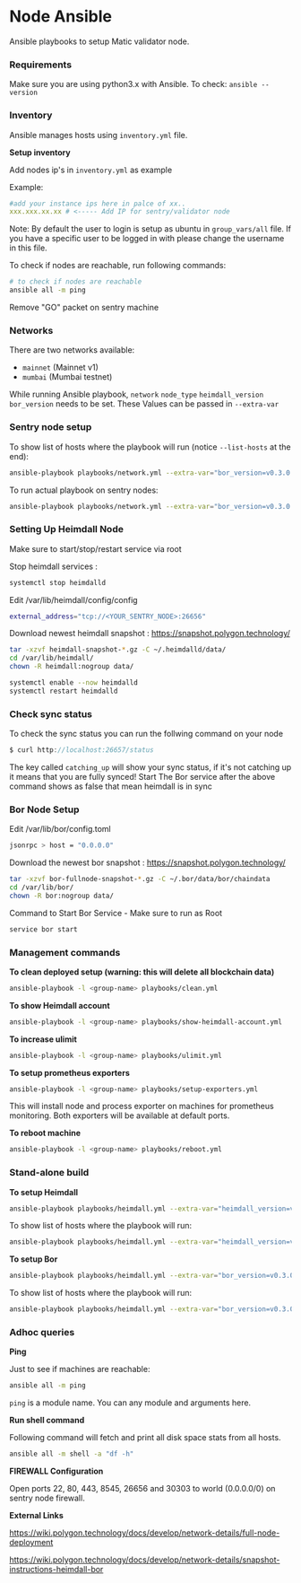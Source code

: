 # Node Ansible

Ansible playbooks to setup Matic validator node.

### Requirements

Make sure you are using python3.x with Ansible. To check: `ansible --version` 

### Inventory

Ansible manages hosts using `inventory.yml` file.

**Setup inventory**

Add nodes ip's in `inventory.yml` as example

Example:

```yml
#add your instance ips here in palce of xx..
xxx.xxx.xx.xx # <----- Add IP for sentry/validator node

```

Note: By default the user to login is setup as ubuntu in `group_vars/all` file. If you have a specific user to be logged in with please change the username in this file.

To check if nodes are reachable, run following commands:

```bash
# to check if nodes are reachable
ansible all -m ping
```

Remove "GO" packet on sentry machine 

### Networks

There are two networks available:

* `mainnet` (Mainnet v1)
* `mumbai` (Mumbai testnet)

While running Ansible playbook, `network` `node_type` `heimdall_version` `bor_version` needs to be set. These Values can be passed in `--extra-var`

### Sentry node setup

To show list of hosts where the playbook will run (notice `--list-hosts` at the end):

```bash
ansible-playbook playbooks/network.yml --extra-var="bor_version=v0.3.0 heimdall_version=v0.3.0 network=mainnet node_type=sentry" --list-hosts
```

To run actual playbook on sentry nodes:

```bash
ansible-playbook playbooks/network.yml --extra-var="bor_version=v0.3.0 heimdall_version=v0.3.0 network=mainnet node_type=sentry"
```

### Setting Up Heimdall Node
Make sure to start/stop/restart service via root

Stop heimdall services :
```bash
systemctl stop heimdalld
```
Edit /var/lib/heimdall/config/config
```bash
external_address="tcp://<YOUR_SENTRY_NODE>:26656"
```

Download newest heimdall snapshot :
https://snapshot.polygon.technology/

```bash
tar -xzvf heimdall-snapshot-*.gz -C ~/.heimdalld/data/
cd /var/lib/heimdall/
chown -R heimdall:nogroup data/

systemctl enable --now heimdalld
systemctl restart heimdalld
```
### Check sync status

To check the sync status you can run the follwing command on your node

```js
$ curl http://localhost:26657/status
```

The key called `catching_up` will show your sync status, if it's not catching up it means that you are fully synced!
Start The Bor service after the above command shows as false that mean heimdall is in sync

### Bor Node Setup

Edit /var/lib/bor/config.toml
```bash
jsonrpc > host = "0.0.0.0"
```

Download the newest bor snapshot :
https://snapshot.polygon.technology/
```bash
tar -xzvf bor-fullnode-snapshot-*.gz -C ~/.bor/data/bor/chaindata
cd /var/lib/bor/
chown -R bor:nogroup data/
```
Command to Start Bor Service - Make sure to run as Root
```bash
service bor start
```
### Management commands

**To clean deployed setup (warning: this will delete all blockchain data)**

```bash
ansible-playbook -l <group-name> playbooks/clean.yml
```

**To show Heimdall account**

```bash
ansible-playbook -l <group-name> playbooks/show-heimdall-account.yml
```

**To increase ulimit**

```bash
ansible-playbook -l <group-name> playbooks/ulimit.yml
```

**To setup prometheus exporters**

```bash
ansible-playbook -l <group-name> playbooks/setup-exporters.yml
```

This will install node and process exporter on machines for prometheus monitoring. Both exporters will be available at default ports.

**To reboot machine**

```bash
ansible-playbook -l <group-name> playbooks/reboot.yml
```

### Stand-alone build

**To setup Heimdall**

```bash
ansible-playbook playbooks/heimdall.yml --extra-var="heimdall_version=v0.3.0 network=mainnet node_type=sentry"
```

To show list of hosts where the playbook will run:

```bash
ansible-playbook playbooks/heimdall.yml --extra-var="heimdall_version=v0.3.0 network=mainnet node_type=sentry" --list-hosts
```

**To setup Bor**

```bash
ansible-playbook playbooks/heimdall.yml --extra-var="bor_version=v0.3.0 network=mainnet node_type=sentry"
```

To show list of hosts where the playbook will run:

```bash
ansible-playbook playbooks/heimdall.yml --extra-var="bor_version=v0.3.0 network=mainnet node_type=sentry" --list-hosts
```

### Adhoc queries

**Ping**

Just to see if machines are reachable:

```bash
ansible all -m ping
```

`ping` is a module name. You can any module and arguments here.

**Run shell command**

Following command will fetch and print all disk space stats from all hosts.


```bash
ansible all -m shell -a "df -h"
```

**FIREWALL Configuration**

Open ports 22, 80, 443, 8545, 26656 and 30303 to world (0.0.0.0/0) on sentry node firewall.

**External Links**

https://wiki.polygon.technology/docs/develop/network-details/full-node-deployment

https://wiki.polygon.technology/docs/develop/network-details/snapshot-instructions-heimdall-bor

